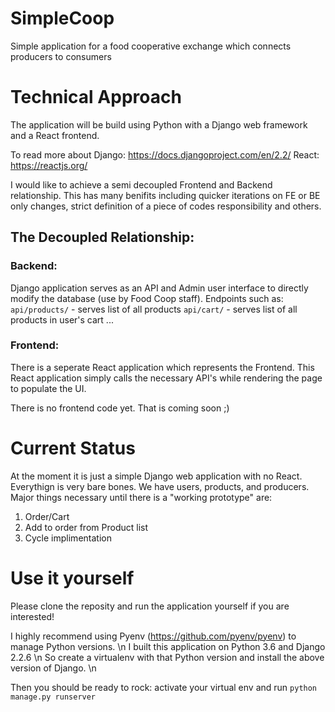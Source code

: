 # SimpleCoop
Simple application for a food cooperative exchange which connects producers to consumers

# Technical Approach
The application will be build using Python with a Django web framework and a React frontend.

To read more about Django: https://docs.djangoproject.com/en/2.2/
React: https://reactjs.org/

I would like to achieve a semi decoupled Frontend and Backend relationship. 
This has many benifits including quicker iterations on FE or BE only changes, strict definition of a piece of codes responsibility and others.

## The Decoupled Relationship:
### Backend:
Django application serves as an API and Admin user interface to directly modify the database (use by Food Coop staff).
Endpoints such as:
`api/products/` - serves list of all products
`api/cart/` - serves list of all products in user's cart
...

### Frontend:
There is a seperate React application which represents the Frontend. This React application simply calls the necessary API's while rendering the page to populate the UI.

There is no frontend code yet. That is coming soon ;) 

# Current Status
At the moment it is just a simple Django web application with no React. Everythign is very bare bones. We have users, products, and producers.
Major things necessary until there is a "working prototype" are: 
1. Order/Cart
2. Add to order from Product list
3. Cycle implimentation

# Use it yourself
Please clone the reposity and run the application yourself if you are interested!

I highly recommend using Pyenv (https://github.com/pyenv/pyenv) to manage Python versions. \n
I built this application on Python 3.6 and Django 2.2.6 \n 
So create a virtualenv with that Python version and install the above version of Django. \n

Then you should be ready to rock:
activate your virtual env and run `python manage.py runserver`




